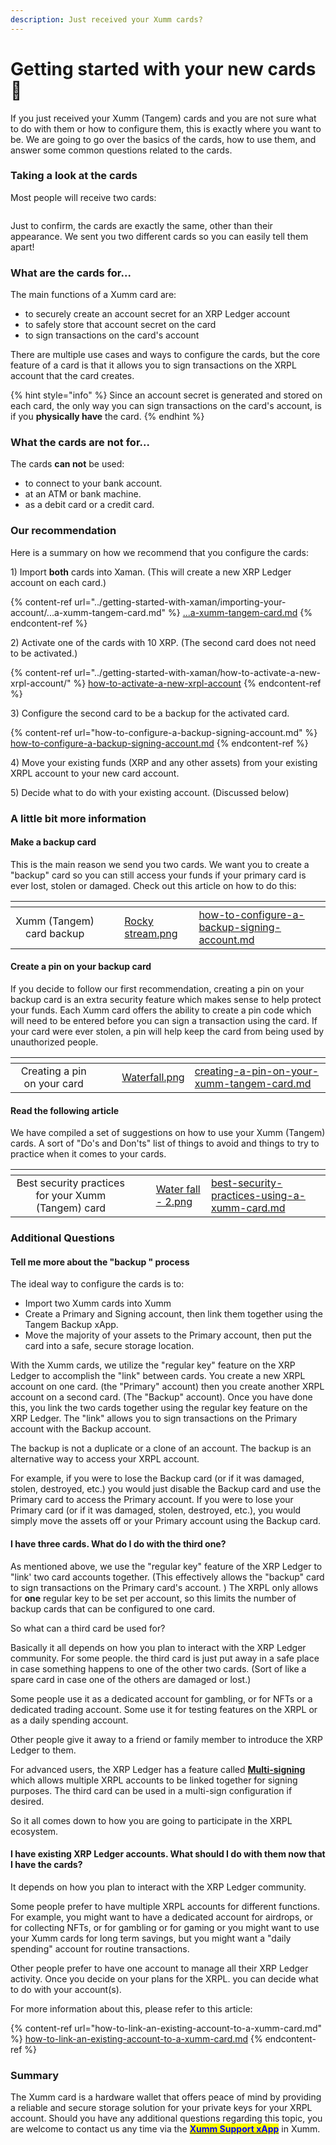 ```yaml
---
description: Just received your Xumm cards?
---
```


# Getting started with your new cards 🤗

If you just received your Xumm (Tangem) cards and you are not sure what to do with them or how to configure them, this is exactly where you want to be. We are going to go over the basics of the cards, how to use them, and answer some common questions related to the cards.

### Taking a look at the cards

Most people will receive two cards:

<figure><img src="../.gitbook/assets/Xumm Tangem card -3.png" alt=""><figcaption></figcaption></figure>

Just to confirm, the cards are exactly the same, other than their appearance. We sent you two different cards so you can easily tell them apart!&#x20;

### What are the cards for...

The main functions of a Xumm card are:

* to securely create an account secret for an XRP Ledger account
* to safely store that account secret on the card
* to sign transactions on the card's account

There are multiple use cases and ways to configure the cards, but the core feature of a card is that it allows you to sign transactions on the XRPL account that the card creates.

{% hint style="info" %}
Since an account secret is generated and stored on each card, the only way you can sign transactions on the card's account, is if you **physically have** the card.&#x20;
{% endhint %}

### What the cards are not for...

The cards **can not** be used:

* to connect to your bank account.&#x20;
* at an ATM or bank machine.&#x20;
* as a debit card or a credit card.

### Our recommendation

Here is a summary on how we recommend that you configure the cards:

1\) Import **both** cards into Xaman. (This will create a new XRP Ledger account on each card.)

{% content-ref url="../getting-started-with-xaman/importing-your-account/...a-xumm-tangem-card.md" %}
[...a-xumm-tangem-card.md](../getting-started-with-xaman/importing-your-account/...a-xumm-tangem-card.md)
{% endcontent-ref %}

2\) Activate one of the cards with 10 XRP.  (The second card does not need to be activated.)

{% content-ref url="../getting-started-with-xaman/how-to-activate-a-new-xrpl-account/" %}
[how-to-activate-a-new-xrpl-account](../getting-started-with-xaman/how-to-activate-a-new-xrpl-account/)
{% endcontent-ref %}

3\) Configure the second card to be a backup for the activated card.&#x20;

{% content-ref url="how-to-configure-a-backup-signing-account.md" %}
[how-to-configure-a-backup-signing-account.md](how-to-configure-a-backup-signing-account.md)
{% endcontent-ref %}

4\) Move your existing funds (XRP and any other assets) from your existing XRPL account to your new card account.

5\) Decide what to do with your existing account. (Discussed below)



### A little bit more information

#### Make a backup card

This is the main reason we send you two cards. We want you to create a "backup" card so you can still access your funds if your primary card is ever lost, stolen or damaged. Check out this article on how to do this:

<table data-view="cards"><thead><tr><th align="center"></th><th data-hidden></th><th data-hidden></th><th data-hidden data-card-cover data-type="files"></th><th data-hidden data-card-target data-type="content-ref"></th></tr></thead><tbody><tr><td align="center">Xumm (Tangem) card backup</td><td></td><td></td><td><a href="../.gitbook/assets/Rocky stream.png">Rocky stream.png</a></td><td><a href="how-to-configure-a-backup-signing-account.md">how-to-configure-a-backup-signing-account.md</a></td></tr></tbody></table>

#### Create a pin on your backup card

If you decide to follow our first recommendation, creating a pin on your backup card is an extra security feature which makes sense to help protect your funds. Each Xumm card offers the ability to create a pin code which will need to be entered before you can sign a transaction using the card. If your card were ever stolen, a pin will help keep the card from being used by unauthorized people.

<table data-view="cards"><thead><tr><th align="center"></th><th data-hidden></th><th data-hidden></th><th data-hidden data-card-cover data-type="files"></th><th data-hidden data-card-target data-type="content-ref"></th></tr></thead><tbody><tr><td align="center">Creating a pin on your card</td><td></td><td></td><td><a href="../.gitbook/assets/Waterfall.png">Waterfall.png</a></td><td><a href="creating-a-pin-on-your-xumm-tangem-card.md">creating-a-pin-on-your-xumm-tangem-card.md</a></td></tr></tbody></table>

#### Read the following article

We have compiled a set of suggestions on how to use your Xumm (Tangem) cards. A sort of "Do's and Don'ts" list of things to avoid and things to try to practice when it comes to your cards.

<table data-view="cards"><thead><tr><th align="center"></th><th data-hidden></th><th data-hidden></th><th data-hidden data-card-cover data-type="files"></th><th data-hidden data-card-target data-type="content-ref"></th></tr></thead><tbody><tr><td align="center">Best security practices for your Xumm (Tangem) card</td><td></td><td></td><td><a href="../.gitbook/assets/Water fall - 2.png">Water fall - 2.png</a></td><td><a href="best-security-practices-using-a-xumm-card.md">best-security-practices-using-a-xumm-card.md</a></td></tr></tbody></table>

### Additional Questions

#### Tell me more about the "backup " process

The ideal way to configure the cards is to:

* Import two Xumm cards into Xumm
* Create a Primary and Signing account, then link them together using the Tangem Backup xApp.
* Move the majority of your assets to the Primary account, then put the card into a safe, secure storage location.

With the Xumm cards, we utilize the "regular key" feature on the XRP Ledger to accomplish the "link" between cards. You create a new XRPL account on one card. (the "Primary" account) then you create another XRPL account on a second card. (The "Backup" account). Once you have done this, you link the two cards together using the regular key feature on the XRP Ledger. The "link" allows you to sign transactions on the Primary account with the Backup account.&#x20;

The backup is not a duplicate or a clone of an account. The backup is an alternative way to access your XRPL account.

For example, if you were to lose the Backup card (or if it was damaged, stolen, destroyed, etc.) you would just disable the Backup card and use the Primary card to access the Primary account. If you were to lose your Primary card (or if it was damaged, stolen, destroyed, etc.), you would simply move the assets off or your Primary account using the Backup card.

#### I have three cards. What do I do with the third one?

As mentioned above, we use the "regular key" feature of the XRP Ledger to "link' two card accounts together. (This effectively allows the "backup" card to sign transactions on the Primary card's account. ) The XRPL only allows for **one** regular key to be set per account, so this limits the number of backup cards that can be configured to one card.

So what can a third card be used for?

Basically it all depends on how you plan to interact with the XRP Ledger community. For some people. the third card is just put away in a safe place in case something happens to one of the other two cards. (Sort of like a spare card in case one of the others are damaged or lost.)

Some people use it as a dedicated account for gambling, or for NFTs or a dedicated trading account. Some use it for testing features on the XRPL or as a daily spending account.

Other people give it away to a friend or family member to introduce the XRP Ledger to them.

For advanced users, the XRP Ledger has a feature called [**Multi-signing**](https://xrpl.org/multi-signing.html) which allows multiple XRPL accounts to be linked together for signing purposes. The third card can be used in a multi-sign configuration if desired.

So it all comes down to how you are going to participate in the XRPL ecosystem.

#### I have existing XRP Ledger accounts. What should I do with them now that I have the cards?

It depends on how you plan to interact with the XRP Ledger community.

Some people prefer to have multiple XRPL accounts for different functions. For example, you might want to have a dedicated account for airdrops, or for collecting NFTs, or for gambling or for gaming or you might want to use your Xumm cards for long term savings, but you might want a "daily spending" account for routine transactions.

Other people prefer to have one account to manage all their XRP Ledger activity. Once you decide on your plans for the XRPL. you can decide what to do with your account(s).

For more information about this, please refer to this article:

{% content-ref url="how-to-link-an-existing-account-to-a-xumm-card.md" %}
[how-to-link-an-existing-account-to-a-xumm-card.md](how-to-link-an-existing-account-to-a-xumm-card.md)
{% endcontent-ref %}

### Summary

The Xumm card is a hardware wallet that offers peace of mind by providing a reliable and secure storage solution for your private keys for your XRPL account. Should you have any additional questions regarding this topic, you are welcome to contact us any time via the [<mark style="color:blue;">**Xumm Support xApp**</mark>](https://xumm.app/detect/xapp:xumm.support?ref=helpcenter) in Xumm.
